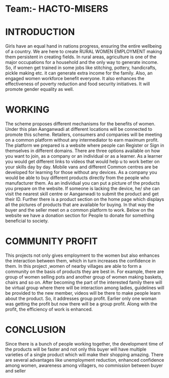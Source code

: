 # Team:- HACTO-MISERS


# INTRODUCTION

Girls have an equal hand in nations progress, ensuring the entire wellbeing of a country. We are here to create RURAL WOMEN EMPLOYMENT making them persistent in creating fields.
In rural areas, agriculture is one of the major occupations for a household and the only way to generate income. So, if women get trained in some jobs like stitching, pottery, handicrafts, pickle making etc. it can generate extra income for the family.  Also, an engaged women workforce benefit everyone. It also enhances the effectiveness of poverty reduction and food security initiatives. It will promote gender equality as well.

# WORKING

The scheme proposes different mechanisms for the benefits of women. Under this plan Aanganwadi at different locations will be connected to promote this scheme. Retailers, consumers and companies will be meeting on a common platform without any intermediator to earn maximum profit. The platform we prepared is a website where people can Register or Sign in themselves in different domains. There are three options available on how you want to join, as a company or an individual or as a learner. As a learner you would get different links to videos that would help u to work better on your skills day by day. Mobile vans and different Common centres are be developed for learning for those without any devices.  As a company you would be able to buy different products directly from the people who manufacturer them. As an individual you can put a picture of the products you prepare on the website. If someone is lacking the device, he/ she can visit the nearest skill centre or Aanganwadi to submit the product and get their ID. Further there is a product section on the home page which displays all the pictures of products that are available for buying. In that way the buyer and the seller meet on a common platform to work. Below on the website we have a donation section for People to donate for something beneficial to society.

# COMMUNITY PROFIT

This projects not only gives employment to the women but also enhances the interaction between them, which in turn increases the confidence in them. In this project ,women of nearby villages are able to form a community on the basis of products they are best in. For example, there are group of women selling pots and another group of women making baskets, chairs and so on. After becoming the part of the interested family there will be virtual group where there will be interaction among ladies, guidelines will be provided to the new member, videos will be there to make people learn about the product. So, it addresses group profit. Earlier only one woman was getting the profit but now there will be a group profit. Along with the profit, the efficiency of work is enhanced.

# CONCLUSION

Since there is a bunch of people working together, the development time of the products will be faster and not only this buyer will have multiple varieties of a single product which will make their shopping amazing. There are several advantages like unemployment reduction, enhanced confidence among women, awareness among villagers, no commission between buyer and seller



